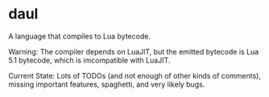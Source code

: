 # daul

A language that compiles to Lua bytecode.

Warning: The compiler depends on LuaJIT, but the emitted bytecode is Lua 5.1 bytecode, which is imcompatible with LuaJIT.

Current State: Lots of TODOs (and not enough of other kinds of comments), missing important features, spaghetti, and very likely bugs.
